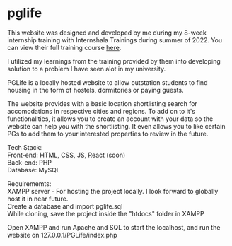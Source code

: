 # pglife
This website was designed and developed by me during my 8-week internship training with Internshala Trainings during summer of 2022. You can view their full training course <a href="https://trainings.internshala.com/web-development-course/" target="_blank">here</a>.

I utilized my learnings from the training provided by them into developing solution to a problem I have seen alot in my university.


PGLife is a locally hosted website to allow outstation students to find housing in the form of hostels, dormitories or paying guests.

The website provides with a basic location shortlisting search for accomodations in respective cities and regions. To add on to it's functionalities, it allows you to create an account with your data so the website can help you with the shortlisting. It even allows you to like certain PGs to add them to your interested properties to review in the future.

Tech Stack:<br>
Front-end: HTML, CSS, JS, React (soon)<br>
Back-end: PHP<br>
Database: MySQL


Requirememts:<br>
XAMPP server - For hosting the project locally. I look forward to globally host it in near future.<br>
Create a database and import pglife.sql<br>
While cloning, save the project inside the "htdocs" folder in XAMPP

Open XAMPP and run Apache and SQL to start the localhost, and run the website on 127.0.0.1/PGLife/index.php
